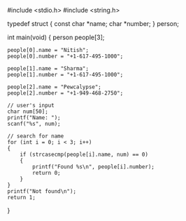 #include <stdio.h>
#include <string.h>

typedef struct
{
    const char *name;
    char *number;
} person;

int main(void)
{
    person people[3];

    people[0].name = "Nitish";
    people[0].number = "+1-617-495-1000";

    people[1].name = "Sharma";
    people[1].number = "+1-617-495-1000";

    people[2].name = "Pewcalypse";
    people[2].number = "+1-949-468-2750";

    // user's input
    char num[50];
    printf("Name: ");
    scanf("%s", num);

    // search for name
    for (int i = 0; i < 3; i++)
    {
        if (strcasecmp(people[i].name, num) == 0)
        {
            printf("Found %s\n", people[i].number);
            return 0;
        }
    }
    printf("Not found\n");
    return 1;
}
